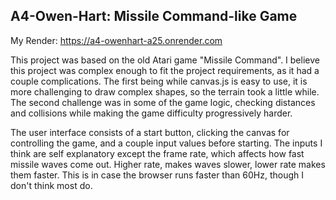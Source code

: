 ## A4-Owen-Hart: Missile Command-like Game

My Render: https://a4-owenhart-a25.onrender.com

This project was based on the old Atari game "Missile Command". I believe this project was complex enough to fit the project 
requirements, as it had a couple complications. The first being while canvas.js is easy to use, it is more challenging to draw complex
shapes, so the terrain took a little while. The second challenge was in some of the game logic, checking distances and collisions while making
the game difficulty progressively harder.

The user interface consists of a start button, clicking the canvas for controlling the game, and a couple input values before starting.
The inputs I think are self explanatory except the frame rate, which affects how fast missile waves come out. Higher rate, makes waves slower,
lower rate makes them faster. This is in case the browser runs faster than 60Hz, though I don't think most do.
